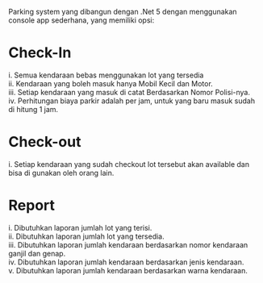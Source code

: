 Parking system yang dibangun dengan .Net 5 dengan menggunakan console app sederhana, yang memiliki opsi:

# Check-In
i.	Semua kendaraan bebas menggunakan lot yang tersedia <br>
ii.	Kendaraan yang boleh masuk hanya Mobil Kecil dan Motor. <br>
iii.	Setiap kendaraan yang masuk di catat Berdasarkan Nomor Polisi-nya. <br>
iv.	Perhitungan biaya parkir adalah per jam, untuk yang baru masuk sudah di hitung 1 jam. <br>

# Check-out
i.	Setiap kendaraan yang sudah checkout lot tersebut akan available dan bisa di gunakan oleh orang lain. <br>

# Report
i.	Dibutuhkan laporan jumlah lot yang terisi. <br>
ii.	Dibutuhkan laporan jumlah lot yang tersedia. <br>
iii.	Dibutuhkan laporan jumlah kendaraan berdasarkan nomor kendaraan ganjil dan genap. <br>
iv.	Dibutuhkan laporan jumlah kendaraan berdasarkan jenis kendaraan. <br>
v.	Dibutuhkan laporan jumlah kendaraan berdasarkan warna kendaraan. <br>
